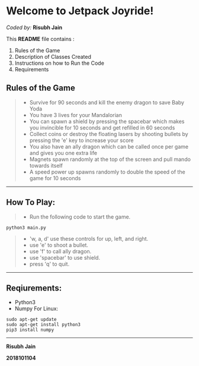 Welcome to Jetpack Joyride!
===================
*Coded by:*
**Risubh Jain**

This **README** file contains :
 1. Rules of the Game
 2. Description of Classes Created
 3. Instructions on how to Run the Code
 4. Requirements


Rules of the Game
-------------------

> - Survive for 90 seconds and kill the enemy dragon to save Baby Yoda
> - You have 3 lives for your Mandalorian
> - You can spawn a shield by pressing the spacebar which makes you invincible for 10 seconds and get refilled in 60 seconds
> - Collect coins or destroy the floating lasers by shooting bullets by pressing the 'e' key to increase your score
> - You also have an ally dragon which can be called once per game and gives you one extra life
> - Magnets spawn randomly at the top of the screen and pull mando towards itself
> - A speed power up spawns randomly to double the speed of the game for 10 seconds




------------------------
How To Play:
------------------
>- Run the following code to start the game.
```
python3 main.py
```
>- 'w, a, d' use these controls for up, left, and right.
>- use 'e' to shoot a bullet.
>- use 'f' to call ally dragon.
>- use 'spacebar' to use shield.
>- press 'q' to quit.

_________________

Reqiurements:
--------------------
- Python3
- Numpy
For Linux:
```
sudo apt-get update
sudo apt-get install python3
pip3 install numpy
```

_______________

**Risubh Jain**

**2018101104**